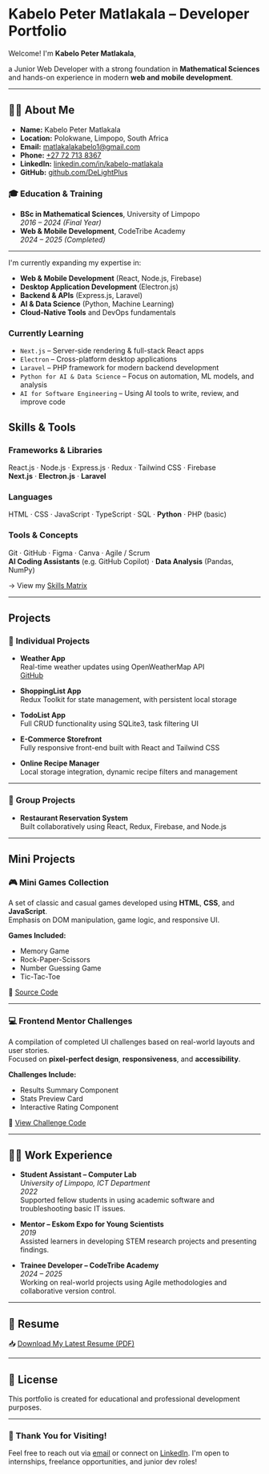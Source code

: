 # Kabelo Peter Matlakala – Developer Portfolio

Welcome! I'm **Kabelo Peter Matlakala**, 

a Junior Web Developer with a strong foundation in **Mathematical Sciences** and hands-on experience in modern **web and mobile development**.

---

## 👨‍💻 About Me

- **Name:** Kabelo Peter Matlakala  
- **Location:** Polokwane, Limpopo, South Africa  
- **Email:** [matlakalakabelo1@gmail.com](mailto:matlakalakabelo1@gmail.com)  
- **Phone:** [+27 72 713 8367](tel:+27727138367)  
- **LinkedIn:** [linkedin.com/in/kabelo-matlakala](https://linkedin.com/in/kabelo-matlakala)  
- **GitHub:** [github.com/DeLightPlus](https://github.com/DeLightPlus)  

### 🎓 Education & Training
- **BSc in Mathematical Sciences**, University of Limpopo  
  _2016 – 2024 (Final Year)_  
- **Web & Mobile Development**, CodeTribe Academy  
  _2024 – 2025 (Completed)_

---

I'm currently expanding my expertise in:

- **Web & Mobile Development** (React, Node.js, Firebase)
- **Desktop Application Development** (Electron.js)
- **Backend & APIs** (Express.js, Laravel)
- **AI & Data Science** (Python, Machine Learning)
- **Cloud-Native Tools** and DevOps fundamentals

### Currently Learning
- `Next.js` – Server-side rendering & full-stack React apps  
- `Electron` – Cross-platform desktop applications  
- `Laravel` – PHP framework for modern backend development  
- `Python for AI & Data Science` – Focus on automation, ML models, and analysis  
- `AI for Software Engineering` – Using AI tools to write, review, and improve code  

## Skills & Tools

### **Frameworks & Libraries**
React.js · Node.js · Express.js · Redux · Tailwind CSS · Firebase  
**Next.js** · **Electron.js** · **Laravel**

### **Languages**
HTML · CSS · JavaScript · TypeScript · SQL · **Python** · PHP (basic)

### **Tools & Concepts**
Git · GitHub · Figma · Canva · Agile / Scrum  
**AI Coding Assistants** (e.g. GitHub Copilot) · **Data Analysis** (Pandas, NumPy)  

-> View my [Skills Matrix](src/components/portfolio/Skills/SkillsMatrix.jsx)

---

## Projects

### 🔹 **Individual Projects**
- **Weather App**  
  Real-time weather updates using OpenWeatherMap API  
  [GitHub](https://github.com/DeLightPlus/weather-app)

- **ShoppingList App**  
  Redux Toolkit for state management, with persistent local storage  

- **TodoList App**  
  Full CRUD functionality using SQLite3, task filtering UI  

- **E-Commerce Storefront**  
  Fully responsive front-end built with React and Tailwind CSS  

- **Online Recipe Manager**  
  Local storage integration, dynamic recipe filters and management  

---

### 🔸 **Group Projects**
- **Restaurant Reservation System**  
  Built collaboratively using React, Redux, Firebase, and Node.js  

---

## Mini Projects

### 🎮 Mini Games Collection  
A set of classic and casual games developed using **HTML**, **CSS**, and **JavaScript**.  
Emphasis on DOM manipulation, game logic, and responsive UI.

**Games Included:**
- Memory Game
- Rock-Paper-Scissors
- Number Guessing Game
- Tic-Tac-Toe

📁 [Source Code](https://delightplus-portfolio.vercel.app/mini-games/game-manager.html)

---

### 💻 Frontend Mentor Challenges  
A compilation of completed UI challenges based on real-world layouts and user stories.  
Focused on **pixel-perfect design**, **responsiveness**, and **accessibility**.

**Challenges Include:**
- Results Summary Component
- Stats Preview Card
- Interactive Rating Component

📁 [View Challenge Code](https://delightplus-portfolio.vercel.app/frontend-mentor-challenges/index.html)


---

## 🧑‍💼 Work Experience

- **Student Assistant – Computer Lab**  
  *University of Limpopo, ICT Department*  
  *2022*  
  Supported fellow students in using academic software and troubleshooting basic IT issues.

- **Mentor – Eskom Expo for Young Scientists**  
  *2019*  
  Assisted learners in developing STEM research projects and presenting findings.

- **Trainee Developer – CodeTribe Academy**  
  *2024 – 2025*  
  Working on real-world projects using Agile methodologies and collaborative version control.

---

## 📄 Resume

📥 [Download My Latest Resume (PDF)](src/assets/Mr-Kabelo-Peter-Matlakala-Resume-20241024.pdf)

---

## 📜 License

This portfolio is created for educational and professional development purposes.

---

### 🙌 Thank You for Visiting!

Feel free to reach out via [email](mailto:matlakalakabelo1@gmail.com) or connect on [LinkedIn](https://linkedin.com/in/kabelo-matlakala). I'm open to internships, freelance opportunities, and junior dev roles!
